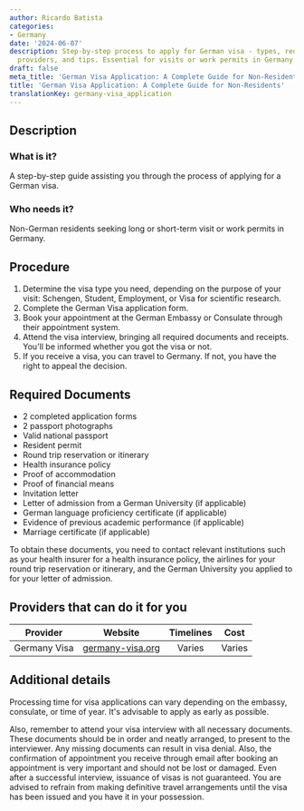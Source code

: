 ```yaml
---
author: Ricardo Batista
categories:
- Germany
date: '2024-06-07'
description: Step-by-step process to apply for German visa - types, required documents,
  providers, and tips. Essential for visits or work permits in Germany.
draft: false
meta_title: 'German Visa Application: A Complete Guide for Non-Residents'
title: 'German Visa Application: A Complete Guide for Non-Residents'
translationKey: germany-visa_application
---
```



## Description
### What is it?
A step-by-step guide assisting you through the process of applying for a German visa. 

### Who needs it?
Non-German residents seeking long or short-term visit or work permits in Germany.

## Procedure
1. Determine the visa type you need, depending on the purpose of your visit: Schengen, Student, Employment, or Visa for scientific research.
2. Complete the German Visa application form.
3. Book your appointment at the German Embassy or Consulate through their appointment system.
4. Attend the visa interview, bringing all required documents and receipts. You'll be informed whether you got the visa or not.
5. If you receive a visa, you can travel to Germany. If not, you have the right to appeal the decision.

## Required Documents
- 2 completed application forms
- 2 passport photographs
- Valid national passport
- Resident permit
- Round trip reservation or itinerary
- Health insurance policy
- Proof of accommodation
- Proof of financial means
- Invitation letter
- Letter of admission from a German University (if applicable)
- German language proficiency certificate (if applicable)
- Evidence of previous academic performance (if applicable)
- Marriage certificate (if applicable)

To obtain these documents, you need to contact relevant institutions such as your health insurer for a health insurance policy, the airlines for your round trip reservation or itinerary, and the German University you applied to for your letter of admission.

## Providers that can do it for you

| Provider    |     Website      |     Timelines    |        Cost      |
| ----------- | ---------------- |  :-------------: | :-------------:  |
| Germany Visa | [germany-visa.org](http://www.germany-visa.org/) | Varies | Varies |

## Additional details
Processing time for visa applications can vary depending on the embassy, consulate, or time of year. It's advisable to apply as early as possible.

Also, remember to attend your visa interview with all necessary documents. These documents should be in order and neatly arranged, to present to the interviewer. Any missing documents can result in visa denial. Also, the confirmation of appointment you receive through email after booking an appointment is very important and should not be lost or damaged. Even after a successful interview, issuance of visas is not guaranteed. You are advised to refrain from making definitive travel arrangements until the visa has been issued and you have it in your possession.